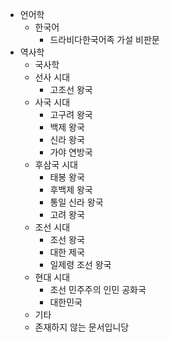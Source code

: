 - 언어학
  - 한국어
    - 드라비다한국어족 가설 비판문
- 역사학
  - 국사학
   - 선사 시대
     - 고조선 왕국 
   - 사국 시대
     - 고구려 왕국
     - 백제 왕국
     - 신라 왕국
     - 가야 연방국
   - 후삼국 시대
     - 태봉 왕국
     - 후백제 왕국
     - 통일 신라 왕국
     - 고려 왕국
   - 조선 시대
     - 조선 왕국
     - 대한 제국
     - 일제령 조선 왕국
   - 현대 시대
     - 조선 민주주의 인민 공화국
     - 대한민국  
   - 기타
    - 존재하지 않는 문서입니당
